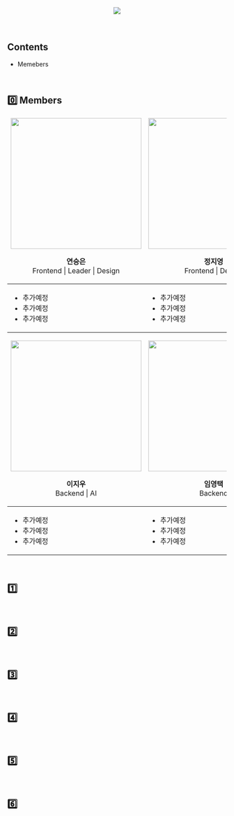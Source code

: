 <div align="center">
  <img src="https://github.com/black-belt/black-belt/blob/main/README.assets/logo.png?raw=true"/>
</div>

<br>

<br>

## Contents

- Memebers

<br>

## 0️⃣ Members

<table>
  <thead>
  	<tr>
      <td align="center">
        <a href="https://github.com/rosieyeon/">
          <img src="https://avatars.githubusercontent.com/u/70363530?v=4" width="300px"/>
        </a>
        <p>
          <b>연승은</b>
          <br/>
          <span>Frontend | Leader | Design</span>
        </p>
      </td>
      <td align="center">
      	<a href="https://github.com/Talia2019">
          <img src="https://avatars.githubusercontent.com/u/55391944?v=4" width="300px"/>
        </a>
        <p>
          <b>정지영</b>
          <br/>
          <span>Frontend | Design</span>
        </p>
      </td>
      <td align="center">
      	<a href="https://github.com/Choi-YoungUn">
          <img src="https://avatars.githubusercontent.com/u/87463835?v=4" width="300px"/>
        </a>
        <p>
          <b>최영운</b>
          <br/>
          <span>Frontend | AI</span>
        </p>
      </td>
    </tr>
  </thead>
  <tbody>
  	<tr>
    	<td>
        <ul>
          <li>추가예정</li>
          <li>추가예정</li>
          <li>추가예정</li>
        </ul>
      </td>
      <td>
        <ul>
          <li>추가예정</li>
          <li>추가예정</li>
          <li>추가예정</li>
        </ul>
      </td>
      <td>
        <ul>
          <li>추가예정</li>
          <li>추가예정</li>
          <li>추가예정</li>
        </ul>
      </td>
    </tr>
  </tbody>
</table>



<table>
  <thead>
  	<tr>
      <td align="center">
        <a href="https://github.com/ckdn9595">
          <img src="https://avatars.githubusercontent.com/u/68536095?v=4" width="300px"/>
        </a>
        <p>
          <b>이지우</b>
          <br/>
          <span>Backend | AI</span>
        </p>
      </td>
      <td align="center">
      	<a href="https://github.com/limyt0">
          <img src="https://avatars.githubusercontent.com/u/80087763?v=4" width="300px"/>
        </a>
        <p>
          <b>임영택</b>
          <br/>
          <span>Backend</span>
        </p>
      </td>
      <td align="center">
      	<a href="https://github.com/yunsoo-choi">
          <img src="https://avatars.githubusercontent.com/u/67628725?v=4" width="300px"/>
        </a>
        <p>
          <b>최윤수</b>
          <br/>
          <span>Backend</span>
        </p>
      </td>
    </tr>
  </thead>
  <tbody>
  	<tr>
    	<td>
        <ul>
          <li>추가예정</li>
          <li>추가예정</li>
          <li>추가예정</li>
        </ul>
      </td>
      <td>
        <ul>
          <li>추가예정</li>
          <li>추가예정</li>
          <li>추가예정</li>
        </ul>
      </td>
      <td>
        <ul>
          <li>추가예정</li>
          <li>추가예정</li>
          <li>추가예정</li>
        </ul>
      </td>
    </tr>
  </tbody>
</table>

<br>

## 1️⃣

<br>

## 2️⃣

<br>

## 3️⃣

<br>

## 4️⃣

<br>

## 5️⃣

<br>

## 6️⃣

<br>
